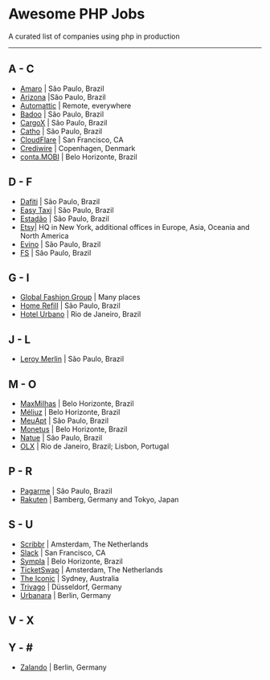 # Awesome PHP Jobs
A curated list of companies using php in production 

---

## A - C
* [Amaro](https://about.amaro.com/jobs) | São Paulo, Brazil
* [Arizona](http://arizona.global) |São Paulo, Brazil
* [Automattic](https://automattic.com/work-with-us/) | Remote, everywhere
* [Badoo](https://team.badoo.com/jobs/all-positions/) | São Paulo, Brazil
* [CargoX](http://www.cargox.com.br) | São Paulo, Brazil
* [Catho](http://www.catho.com.br) | São Paulo, Brazil 
* [CloudFlare](https://www.cloudflare.com/careers/) | San Francisco, CA
* [Crediwire](https://crediwire.com) | Copenhagen, Denmark
* [conta.MOBI](http://conta.mobi) | Belo Horizonte, Brazil

## D - F
* [Dafiti](https://www.dafiti.com.br) | São Paulo, Brazil
* [Easy Taxi](http://easytaxi.com.br) | São Paulo, Brazil
* [Estadão](http://estadao.com.br) | São Paulo, Brazil
* [Etsy](https://www.etsy.com/careers)| HQ in New York, additional offices in Europe, Asia, Oceania and North America
* [Evino](http://jobs.kenoby.com/evino) | São Paulo, Brazil 
* [FS](http://fs.com.br) | São Paulo, Brazil  

## G - I
* [Global Fashion Group](http://global-fashion-group.com/) | Many places
* [Home Refill](www.homerefill.com.br) | São Paulo, Brazil
* [Hotel Urbano](www.hotelurbano.com) | Rio de Janeiro, Brazil

## J - L
* [Leroy Merlin](http://leroymerlin.com.br) | São Paulo, Brazil 

## M - O
* [MaxMilhas](http://www.maxmilhas.com.br) | Belo Horizonte, Brazil
* [Méliuz](http://www.meliuz.com.br) | Belo Horizonte, Brazil
* [MeuApt](https://www.meuapt.com.br) | São Paulo, Brazil
* [Monetus](http://www.monetus.com.br) | Belo Horizonte, Brazil
* [Natue](http://www.natue.com.br) | São Paulo, Brazil
* [OLX](http://www.olx.com.br) | Rio de Janeiro, Brazil; Lisbon, Portugal 

## P - R
* [Pagarme](http://pagar.me) | São Paulo, Brazil
* [Rakuten](http://global.rakuten.com/en/) | Bamberg, Germany and Tokyo, Japan

## S - U
* [Scribbr](https://scribbr.homerun.co/) | Amsterdam, The Netherlands
* [Slack](https://slack.com/jobs) | San Francisco, CA 
* [Sympla](http://www.sympla.com.br) | Belo Horizonte, Brazil
* [TicketSwap](https://ticketswap.homerun.co) | Amsterdam, The Netherlands
* [The Iconic](http://www.theiconic.com.au/opportunities/) | Sydney, Australia
* [Trivago](http://company.trivago.com/jobs) | Düsseldorf, Germany
* [Urbanara](https://careers.jobscore.com/careers/urbanara) | Berlin, Germany

## V - X

## Y - \#
* [Zalando](https://jobs.zalando.com) | Berlin, Germany
